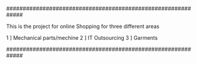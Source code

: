 #############################################################

This is the project for online  Shopping for three different areas

1 ] Mechanical parts/mechine
2 ] IT Outsourcing
3 ] Garments

#############################################################